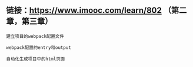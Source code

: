 ## 链接：https://www.imooc.com/learn/802 （第二章，第三章）

```
建立项目的webpack配置文件

webpack配置的entry和output

自动化生成项目中的html页面
```

